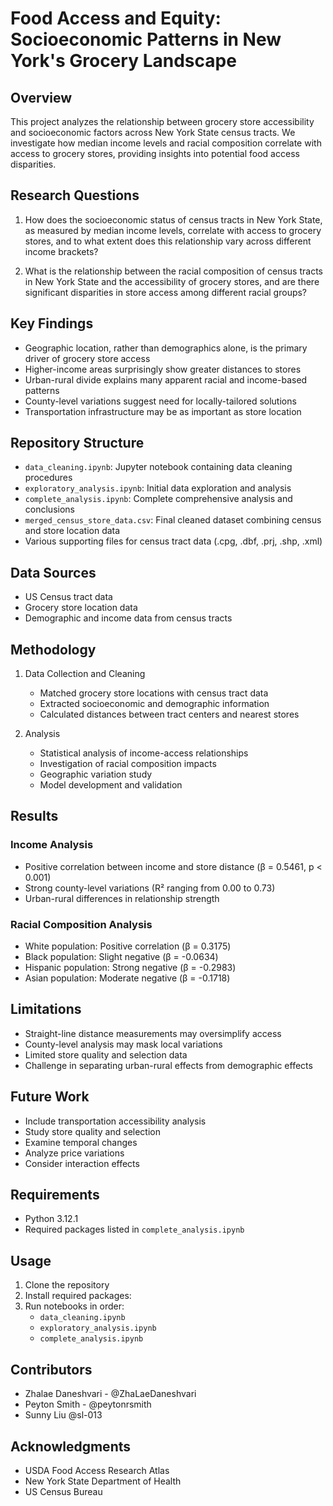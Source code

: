 # Food Access and Equity: Socioeconomic Patterns in New York's Grocery Landscape

## Overview
This project analyzes the relationship between grocery store accessibility and socioeconomic factors across New York State census tracts. We investigate how median income levels and racial composition correlate with access to grocery stores, providing insights into potential food access disparities.

## Research Questions
1. How does the socioeconomic status of census tracts in New York State, as measured by median income levels, correlate with access to grocery stores, and to what extent does this relationship vary across different income brackets?

2. What is the relationship between the racial composition of census tracts in New York State and the accessibility of grocery stores, and are there significant disparities in store access among different racial groups?

## Key Findings
- Geographic location, rather than demographics alone, is the primary driver of grocery store access
- Higher-income areas surprisingly show greater distances to stores
- Urban-rural divide explains many apparent racial and income-based patterns
- County-level variations suggest need for locally-tailored solutions
- Transportation infrastructure may be as important as store location

## Repository Structure
- `data_cleaning.ipynb`: Jupyter notebook containing data cleaning procedures
- `exploratory_analysis.ipynb`: Initial data exploration and analysis
- `complete_analysis.ipynb`: Complete comprehensive analysis and conclusions
- `merged_census_store_data.csv`: Final cleaned dataset combining census and store location data
- Various supporting files for census tract data (.cpg, .dbf, .prj, .shp, .xml)

## Data Sources
- US Census tract data
- Grocery store location data
- Demographic and income data from census tracts

## Methodology
1. Data Collection and Cleaning
   - Matched grocery store locations with census tract data
   - Extracted socioeconomic and demographic information
   - Calculated distances between tract centers and nearest stores

2. Analysis
   - Statistical analysis of income-access relationships
   - Investigation of racial composition impacts
   - Geographic variation study
   - Model development and validation

## Results
### Income Analysis
- Positive correlation between income and store distance (β = 0.5461, p < 0.001)
- Strong county-level variations (R² ranging from 0.00 to 0.73)
- Urban-rural differences in relationship strength

### Racial Composition Analysis
- White population: Positive correlation (β = 0.3175)
- Black population: Slight negative (β = -0.0634)
- Hispanic population: Strong negative (β = -0.2983)
- Asian population: Moderate negative (β = -0.1718)

## Limitations
- Straight-line distance measurements may oversimplify access
- County-level analysis may mask local variations
- Limited store quality and selection data
- Challenge in separating urban-rural effects from demographic effects

## Future Work
- Include transportation accessibility analysis
- Study store quality and selection
- Examine temporal changes
- Analyze price variations
- Consider interaction effects

## Requirements
- Python 3.12.1
- Required packages listed in `complete_analysis.ipynb`

## Usage
1. Clone the repository
2. Install required packages:
3. Run notebooks in order:
   - `data_cleaning.ipynb`
   - `exploratory_analysis.ipynb`
   - `complete_analysis.ipynb`

## Contributors
- Zhalae Daneshvari - @ZhaLaeDaneshvari
- Peyton Smith - @peytonrsmith
- Sunny Liu @sl-013

## Acknowledgments
- USDA Food Access Research Atlas
- New York State Department of Health
- US Census Bureau